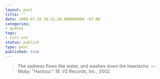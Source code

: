 ```yaml
---
layout: post
title: ''
date: 2009-07-20 16:21:28.000000000 -07:00
categories:
- quotes
tags:
- cult.ure
status: publish
type: post
published: true
---
```

> The sadness flows like water, and washes down the heartache.
&mdash; Moby. "Harbour." *18*. V2 Records, Inc., 2002.
